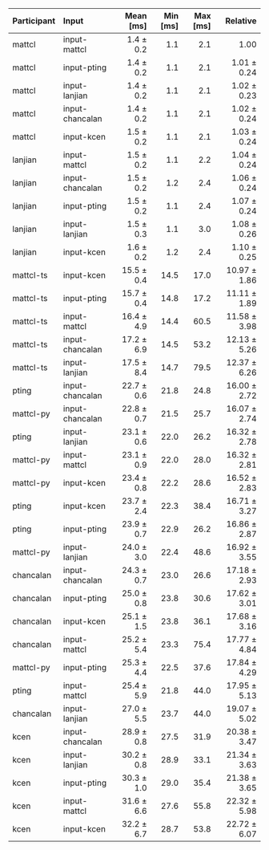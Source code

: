 | Participant | Input | Mean [ms] | Min [ms] | Max [ms] | Relative |
|:---|:---|---:|---:|---:|---:|
| mattcl | input-mattcl | 1.4 ± 0.2 | 1.1 | 2.1 | 1.00 |
| mattcl | input-pting | 1.4 ± 0.2 | 1.1 | 2.1 | 1.01 ± 0.24 |
| mattcl | input-lanjian | 1.4 ± 0.2 | 1.1 | 2.1 | 1.02 ± 0.23 |
| mattcl | input-chancalan | 1.4 ± 0.2 | 1.1 | 2.1 | 1.02 ± 0.24 |
| mattcl | input-kcen | 1.5 ± 0.2 | 1.1 | 2.1 | 1.03 ± 0.24 |
| lanjian | input-mattcl | 1.5 ± 0.2 | 1.1 | 2.2 | 1.04 ± 0.24 |
| lanjian | input-chancalan | 1.5 ± 0.2 | 1.2 | 2.4 | 1.06 ± 0.24 |
| lanjian | input-pting | 1.5 ± 0.2 | 1.1 | 2.4 | 1.07 ± 0.24 |
| lanjian | input-lanjian | 1.5 ± 0.3 | 1.1 | 3.0 | 1.08 ± 0.26 |
| lanjian | input-kcen | 1.6 ± 0.2 | 1.2 | 2.4 | 1.10 ± 0.25 |
| mattcl-ts | input-kcen | 15.5 ± 0.4 | 14.5 | 17.0 | 10.97 ± 1.86 |
| mattcl-ts | input-pting | 15.7 ± 0.4 | 14.8 | 17.2 | 11.11 ± 1.89 |
| mattcl-ts | input-mattcl | 16.4 ± 4.9 | 14.4 | 60.5 | 11.58 ± 3.98 |
| mattcl-ts | input-chancalan | 17.2 ± 6.9 | 14.5 | 53.2 | 12.13 ± 5.26 |
| mattcl-ts | input-lanjian | 17.5 ± 8.4 | 14.7 | 79.5 | 12.37 ± 6.26 |
| pting | input-chancalan | 22.7 ± 0.6 | 21.8 | 24.8 | 16.00 ± 2.72 |
| mattcl-py | input-chancalan | 22.8 ± 0.7 | 21.5 | 25.7 | 16.07 ± 2.74 |
| pting | input-lanjian | 23.1 ± 0.6 | 22.0 | 26.2 | 16.32 ± 2.78 |
| mattcl-py | input-mattcl | 23.1 ± 0.9 | 22.0 | 28.0 | 16.32 ± 2.81 |
| mattcl-py | input-kcen | 23.4 ± 0.8 | 22.2 | 28.6 | 16.52 ± 2.83 |
| pting | input-kcen | 23.7 ± 2.4 | 22.3 | 38.4 | 16.71 ± 3.27 |
| pting | input-pting | 23.9 ± 0.7 | 22.9 | 26.2 | 16.86 ± 2.87 |
| mattcl-py | input-lanjian | 24.0 ± 3.0 | 22.4 | 48.6 | 16.92 ± 3.55 |
| chancalan | input-chancalan | 24.3 ± 0.7 | 23.0 | 26.6 | 17.18 ± 2.93 |
| chancalan | input-pting | 25.0 ± 0.8 | 23.8 | 30.6 | 17.62 ± 3.01 |
| chancalan | input-kcen | 25.1 ± 1.5 | 23.8 | 36.1 | 17.68 ± 3.16 |
| chancalan | input-mattcl | 25.2 ± 5.4 | 23.3 | 75.4 | 17.77 ± 4.84 |
| mattcl-py | input-pting | 25.3 ± 4.4 | 22.5 | 37.6 | 17.84 ± 4.29 |
| pting | input-mattcl | 25.4 ± 5.9 | 21.8 | 44.0 | 17.95 ± 5.13 |
| chancalan | input-lanjian | 27.0 ± 5.5 | 23.7 | 44.0 | 19.07 ± 5.02 |
| kcen | input-chancalan | 28.9 ± 0.8 | 27.5 | 31.9 | 20.38 ± 3.47 |
| kcen | input-lanjian | 30.2 ± 0.8 | 28.9 | 33.1 | 21.34 ± 3.63 |
| kcen | input-pting | 30.3 ± 1.0 | 29.0 | 35.4 | 21.38 ± 3.65 |
| kcen | input-mattcl | 31.6 ± 6.6 | 27.6 | 55.8 | 22.32 ± 5.98 |
| kcen | input-kcen | 32.2 ± 6.7 | 28.7 | 53.8 | 22.72 ± 6.07 |
